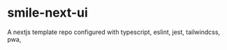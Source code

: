 # smile-next-ui
A nextjs template repo configured with typescript, eslint, jest, tailwindcss, pwa, 
